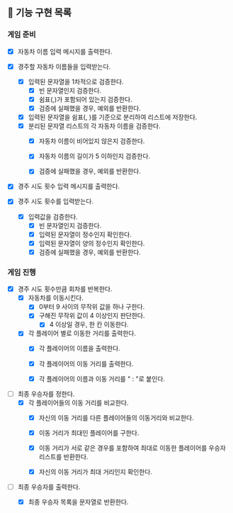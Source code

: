 ## 🚀 기능 구현 목록

### 게임 준비

- [x] 자동차 이름 입력 메시지를 출력한다.  


- [x] 경주할 자동차 이름들을 입력받는다.
  - [x] 입력된 문자열을 1차적으로 검증한다.
    - [x] 빈 문자열인지 검증한다.
    - [x] 쉼표(,)가 포함되어 있는지 검증한다.
    - [x] 검증에 실패했을 경우, 예외를 반환한다.
  - [x] 입력된 문자열을 쉼표(, )를 기준으로 분리하여 리스트에 저장한다.
  - [x] 분리된 문자열 리스트의 각 자동차 이름을 검증한다.
    - [x] 자동차 이름이 비어있지 않은지 검증한다.
    - [x] 자동차 이름의 길이가 5 이하인지 검증한다.
    - [x] 검증에 실패했을 경우, 예외를 반환한다.


- [x] 경주 시도 횟수 입력 메시지를 출력한다.  


- [x] 경주 시도 횟수를 입력받는다.
  - [x] 입력값을 검증한다.
    - [x] 빈 문자열인지 검증한다.
    - [x] 입력된 문자열이 정수인지 확인한다.
    - [x] 입력된 문자열이 양의 정수인지 확인한다.
    - [x] 검증에 실패했을 경우, 예외를 반환한다.

### 게임 진행

- [x] 경주 시도 횟수만큼 회차를 반복한다.
  - [x] 자동차를 이동시킨다.
    - [x] 0부터 9 사이의 무작위 값을 하나 구한다.
    - [x] 구해진 무작위 값이 4 이상인지 판단한다.
      - [x] 4 이상일 경우, 한 칸 이동한다.
  - [x] 각 플레이어 별로 이동한 거리를 출력한다.
    - [x] 각 플레이어의 이름을 출력한다.
    - [x] 각 플레이어의 이동 거리를 출력한다.
    - [x] 각 플레이어의 이름과 이동 거리를 " : "로 붙인다.


- [ ] 최종 우승자를 정한다.
  - [x] 각 플레이어들의 이동 거리를 비교한다.
    - [x] 자신의 이동 거리를 다른 플레이어들의 이동거리와 비교한다.
    - [x] 이동 거리가 최대인 플레이어를 구한다.
    - [x] 이동 거리가 서로 같은 경우를 포함하여 최대로 이동한 플레이어를 우승자 리스트를 반환한다.
    - [x] 자신의 이동 거리가 최대 거리인지 확인한다.


- [ ] 최종 우승자를 출력한다.
  - [x] 최종 우승자 목록을 문자열로 반환한다.
  
  
